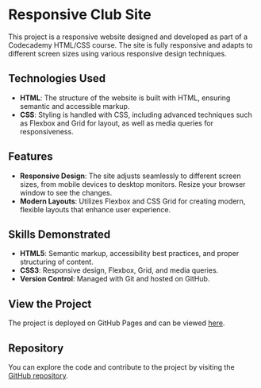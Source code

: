 # Responsive Club Site

This project is a responsive website designed and developed as part of a Codecademy HTML/CSS course. The site is fully responsive and adapts to different screen sizes using various responsive design techniques.

## Technologies Used

- **HTML**: The structure of the website is built with HTML, ensuring semantic and accessible markup.
- **CSS**: Styling is handled with CSS, including advanced techniques such as Flexbox and Grid for layout, as well as media queries for responsiveness.

## Features

- **Responsive Design**: The site adjusts seamlessly to different screen sizes, from mobile devices to desktop monitors. Resize your browser window to see the changes.
- **Modern Layouts**: Utilizes Flexbox and CSS Grid for creating modern, flexible layouts that enhance user experience.

## Skills Demonstrated

- **HTML5**: Semantic markup, accessibility best practices, and proper structuring of content.
- **CSS3**: Responsive design, Flexbox, Grid, and media queries.
- **Version Control**: Managed with Git and hosted on GitHub.

## View the Project

The project is deployed on GitHub Pages and can be viewed [here](https://rafael-a-g-n.github.io/Responsive-Club-Site/).

## Repository

You can explore the code and contribute to the project by visiting the [GitHub repository](https://github.com/rafael-a-g-n/Responsive-Club-Site).
